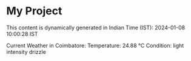 # My Project

This content is dynamically generated in Indian Time (IST): 2024-01-08 10:00:28 IST


Current Weather in Coimbatore:
Temperature: 24.88 °C
Condition: light intensity drizzle
